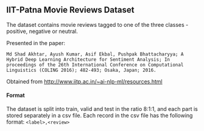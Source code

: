 

## IIT-Patna Movie Reviews Dataset


The dataset contains movie reviews tagged to one of the three classes - positive, negative or neutral.

Presented in the paper:
```
Md Shad Akhtar, Ayush Kumar, Asif Ekbal, Pushpak Bhattacharyya; A Hybrid Deep Learning Architecture for Sentiment Analysis; In proceedings of the 26th International Conference on Computational Linguistics (COLING 2016); 482-493; Osaka, Japan; 2016. 
```

Obtained from http://www.iitp.ac.in/~ai-nlp-ml/resources.html

#### Format

The dataset is split into train, valid and test in the ratio 8:1:1, and each part is stored separately in a csv file. Each record in the csv file has the following format: `<label>,<review>`
